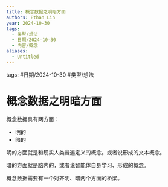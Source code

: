 ```yaml
---
title: 概念数据之明暗方面
authors: Ethan Lin
year: 2024-10-30
tags:
  - 类型/想法
  - 日期/2024-10-30
  - 内容/概念
aliases:
  - Untitled
---
```



tags: #日期/2024-10-30 #类型/想法 

# 概念数据之明暗方面


概念数据具有两方面：

- 明的
- 暗的

  

明的方面就是和现实人类普遍定义的概念。或者说形成的文本概念。

暗的方面就是脑内的，或者说智能体自身学习、形成的概念。

  

概念数据需要有一个对齐明、暗两个方面的桥梁。